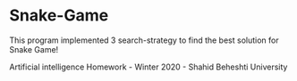 # Snake-Game
This program implemented 3 search-strategy to find the best solution for Snake Game!

Artificial intelligence Homework - Winter 2020 - Shahid Beheshti University
